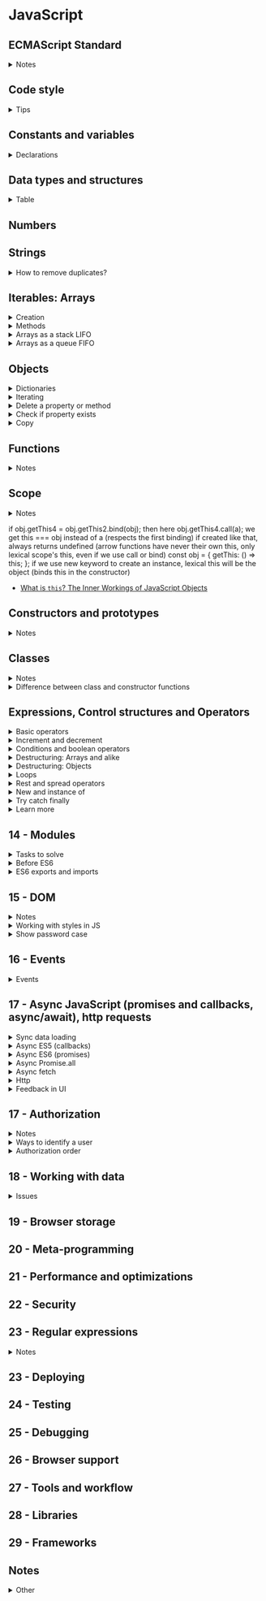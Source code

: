 # JavaScript

## ECMAScript Standard
<details>
<summary>Notes</summary>

Global changes:
- new strategy of spec updating
- problem concepts
  - hoisting
  - `var` rewriting
  - scope (var with no block-scope)
- new opportunities
  - `let`, `const` - hoisting, scope, rewriting solved
  - template strings
  - function default params
  - arrow functions
  - destructuring
- better objects

</details>

## Code style
<details>
<summary>Tips</summary>

- Semi-colons `;` are placed after every expression except blocks of code `{}` (exceptions are objects and everything declared with `var`, `let` or `const`, basically variables)

</details>

## Constants and variables
<details>
<summary>Declarations</summary>

- immutable (code agreement: protected, hardcoded) constant primitive value (physical constants, coefficients, etc)
```JavaScript
const LIGHT_SPEED = 255792458;
```
- immutable constant array
```JavaScript
const DEFAULT_NAMES = ['Michael', 'Anna', 'Chris'];
```
- immutable constant object (ex default configurations)
- enumeration
```JavaScript
const Earth = {
  RADIUS: 6.371,
  GRAVITATION: 6.67408
};

// consts
// not any const = constant
// declares a variable with immutable link
const element = document.querySelector('p');
const arr = [1, 2, 3, 4];
```

</details>

## Data types and structures
<details>
<summary>Table</summary>

|Name|Notes and usage|Level|
|----|---------------|:---:|
|undefined|`'undefined'`|:deciduous_tree:|
|Boolean|`'boolean'`|:blossom:|
|Number|`'number'`|:blossom:|
|String|`'string'`|:deciduous_tree:|
|BigInt|`'bigint'`|:seedling:|
|Symbol|`'symbol'`|:seedling:|
|null|`'object'`|:deciduous_tree:|
|Object|- `'object'`<br> - `Object`<br>- iterable lists: `Array`, collections<br>- collections: `NodeList`, `HTMLElementsList`, `classList`, `arguments`<br>- iterable dictionaries: `Map`, `WeakMap`<br>- iterable sets: `Set`, `WeakSet`|:deciduous_tree:|
|Function|`'function'`|:blossom:|

</details>

## Numbers

## Strings
<details>
<summary>How to remove duplicates?</summary>

- easy way is to convert into an array and use `Set`

</details>

## Iterables: Arrays
<details>
<summary>Creation</summary>

```JavaScript
// before ES6
var numbers = new Array();
var letters = [];

// ES6+
// make an array of any iterable (collection, separate values)
const elements = Array.from(document.querySelectorAll('li'));
const values = Array.of(1, 2, 3);
const items = [...elements, ...values];
```

</details>

<details>
<summary>Methods</summary>

|Method|Notes|Level|
|------|-----|:---:|
|`arr.sort()`|changes the initial array|:deciduous_tree:|
|`arr.splice()`|changes the initial array|:deciduous_tree:|
|`arr.filter()`|creates a new array|:deciduous_tree:|
|`arr.slice()`|creates a new array|:deciduous_tree:|
|`arr.map()`|creates a new array|:deciduous_tree:|
|`arr.reduce()`|creates a new value|:deciduous_tree:|

</details>

<details>
<summary>Arrays as a stack LIFO</summary>

- for tasks, when we have to store previous item (history, browser history, games)
- store the action (function) and add to the history array
- use `history.pop()();` to get back the stored value
- also available to 'go forward' the history (have to store the removed action back to the stack)

```JavaScript
history.push(() => {
  questions[0].text = oldText;
  return newText;
});
```

</details>

<details>
<summary>Arrays as a queue FIFO</summary>

- for tasks to be executed in a row after some async event
- for unique actions can use `Set` instead of `Array`

```JavaScript
const startAsync = () => {
  setTimeout(() => {
    for (const cb of callbacks) {
      callbacks.delete(cb);
      cb();
    }
  }, 500);
};

// before .find was used to check
// breaks the loop when the 1st item is found
callbacks.find((it) => it === 'some');
```

</details>

## Objects
<details>
<summary>Dictionaries</summary>

Object
- keys are strings or numbers (other not possible)
- not iterable (can use `for ... in` old cycle has some issues, not `for ... of`)
Map + WeakMap
- any keys possible
- iterable
- pairs are objects

```JavaScript
// object
const filterValueToScale = {
  'smallest': 0.25,
  'small': 0.5,
  'normal': 1,
  'large': 2
};

// map
let pairs = new Map();
pairs.set('John', 'May');
pairs.set('Ichigo', 'Rukiya');
// or with iterable
let pairs = new Map([['John', 'May'], ['Ichigo', 'Rukiya']]);
// iterating
for (const [first, second] of pairs) {
  console.log(first.name + second.name);
}
```

```JavaScript
// new features for objects in ES6
// creation with variable
const name = 'Harry';
const user = {
  name,
  level: 1
};
// complex keys (could be useful for dictionaries)
const potter = 'Harry Potter';
const voldemort = 'Tom Riddle';
const antagonist = {
  [potter]: voldemort,
  ['Sirius Black']: 'Bellatrix Lestrange'
};
// destructuring
const newAntagonist = {...antagonist};
// new syntax for methods
const character = {
  _level: 1,
  // before
  go: function() {},
  // ES6
  go() {},
  // getters and setters
  // can't use getter/setter + property
  // can't address itself = infinite cycle
  get level() {
    return this._level;
  },
  // always strictly 1 parameter
  set level(value) {
    this._level = value;
  }
};
// addressing the getter or setter
const level = character.level;
character.level = 100;
// it there is only setter, can't access the value
```

</details>

<details>
<summary>Iterating</summary>

```JavaScript
// before ES6
// for ... in
// deprecated
// requires additional check, otherwise can go through the whole prototype chain

// ES6
// for ... of works
const player = {
  name: 'Harry',
  level: 10
};
// [['name', 'Harry'], ['level', 10]]
const playerEntries = Object.entries(player);
// ['Harry', 10]
const playerValues = Object.values(player);
// ['name', 'level']
const playerKeys = Object.keys(player);
```

</details>

<details>
<summary>Delete a property or method</summary>

- `delete player.name;`

</details>

<details>
<summary>Check if property exists</summary>

```JavaScript
// but if the property = undefined, also returns false
player.name !== undefined;
// true even with undefined
'name' in player;
// true even if undefined
player.hasOwnProperty('name');
```

</details>

<details>
<summary>Copy</summary>

```JavaScript
// не избавляет от проблем с вложенностью
// {} - where
// player - what
const newPlayer = Object.assign({}, player);
// for several
const newPlayer = Object.assign({}, player, {options: 'code'});

// также не избавляет от проблем с вложенностью
const newPlayer = {...player};

// копирование с вложенностью - рекурсивно по всем ключам
// с проверкой typeof function or object
// есть в lodash
// hack with json.parse, json.stringify
```

</details>

## Functions
<details>
<summary>Notes</summary>

- function without `return` statement returns `undefined`

```JavaScript
// default params
// Earlier
var doSomething = function (caption, amount, isChecked) {
  if (typeof isChecked === 'undefined') {
    isChecked = false;
  }
};

// ES2015
const doSomething = (caption, amount, isChecked = false) => {
  // some code here
};
```

- doesn't have it's own scope (only lexical) - when global, `this === window`
- doesn't have `arguments` object
- can't rewrite `this` (`bind` and `call` won't work)
  - can't be used as a constructor, no `new` keyword
  - can't be method of an object or prototype

```JavaScript
// arrow functions
// only 1 param?
const doSomething = param => console.log(param);

// only 1 line?
// = return left * right;
const doSomething = (left, right) => left * right;

// return object?
const getWizard = (name, level) => ({
  name,
  level
});
```

</details>

## Scope
<details>
<summary>Notes</summary>

- scope where the function runs
- `this` links to current object in a `class`
- depends on how the function is called
- could be changed, also with `apply`, `call`, `bind`
- `bind` creates a new function, the initial function stays the same
- `bind` context can't be changed even with `apply`, `call`
- arrow functions do not have their context
- while the function is not called, it doesn't have any context
- context is being created upon the function call
- `this` assigns only upon the function call
- `use strict` affects `this` value
  - no `use strict` = `window`, with = `undefined`
- in an object (method) `this` = link to the object itself
- doesn't matter how the function is created, matters only how it's called
```JavaScript
const walk = function() {
  console.log(this + 'walk!');
};
const player = {walk};
player.walk(); // this === link to player object
walk(); // TypeError: Cannot read property '...' of undefined
```
- doesn't matter how the function is written, context will be the same `walk = player.walk`
- with closure the result is more obvious
```JavaScript
const guitarPlayer = {
  firstName: 'Michael',
  lastName: 'Lantsov',
  play() {
    console.log(`${guitarPlayer.firstName} ${guitarPlayer.lastName}`);
  }
};

// the result will be the same
const anotherPlayer = {
  play: guitarPlayer.play
};
```
- calling a function with binded context (1st param in those functions is always context, the 2nd parameter differs)
```JavaScript
// arguments separated with ',' will be function params
// perfect when there are not many params
play.call(anotherPlayer, '20.02.1967');
// array, which values will be function params
// good for many params or undefined number of params
play.apply(guitarPlayer, ['20.02.1967']);
```
```JavaScript
const numbers = [1, 3, 100, 5];

// we don't need context here, so pass 'null'
console.log(Math.max.apply(null, numbers));
```
- listener's context is always === the element, to which the listener is applied `document.body` or `evt.currentTarget`
  - can override if create the event handler and execute the method
  ```JavaScript
  item.addEventListener('click', function() {
    cart.print();
  });
  // browser will store the function
  callback = cart.print;
  // and executes the callback
  callback();
  // so just won't work
  ```
- with bind (but careful, `bind` returns a new function, store first in a separate variable to unsubscribe if needed)
```JavaScript
item.addEventListener('click', cart.print.bind(cart));
```
```JavaScript
// custom binder (like the bind works)
const customBind = function(fn, context) {
  return function() {
    return fn.apply(context, arguments);
  };
};
```

</details>

if obj.getThis4 = obj.getThis2.bind(obj); then here obj.getThis4.call(a); we get this === obj instead of a (respects the first binding)
if created like that, always returns undefined (arrow functions have never their own this, only lexical scope's this, even if we use call or bind)
const obj = {
    getThis: () => this;
};
if we use new keyword to create an instance, lexical this will be the object (binds this in the constructor)
- [What is `this`? The Inner Workings of JavaScript Objects](https://medium.com/javascript-scene/what-is-this-the-inner-workings-of-javascript-objects-d397bfa0708a)

## Constructors and prototypes
<details>
<summary>Notes</summary>

- naming `GuitarPlayer`
- creation of an instance with new
- add a method in prototype
```JavaScript
GuitarPlayer.prototype.play = function() {};
```
- without new => undefined (void = return undefined) will not be created
- ES6 проверка if new inside constructor
```JavaScript
if (!new.target) { throw new Error(); }
```
- проверить принадлежность `instanceof`
- why new if we can return an object?
  - `instanceof` becomes useless
  - inheritance (prototype) won't work
- `new` keyword не вызывает функцию, а берет и на основе полей этой функции (то, что записывается через `this.name = name`) создает объект
  - созданный с `new GuitarPlayer` объект JS наделяет свойством вновь созданный объект, которое содержит информацию, с помощью какой функции-конструктора он создан
- если попробовать сымитировать функцию-конструктор и `return this;`, будет ссылаться на глобальный объект

</details>

## Classes
<details>
<summary>Notes</summary>

- `class Player {}` better to use instead of `const Singer = class {};`
- `constructor() {}` предопределенный метод класса, помогает создать экземпляр класса, все свойства определяются в нем
- `play() {}` методы записываются в `prototype`, определяются как у объекта
- `constructor` необязателен
- `new` для создания instance (or type error)
- если внутри класса обратиться к несуществующему свойству, получим `undefined`
- есть статические методы (не передаются потомкам (экземплярам))
```JavaScript
static createJuniorPlayer() {
  return new this(5, 2);
}
```
- также статическими могут быть свойства (но плохая поддержка)
- можно использовать getters / setters
- можно и без setter, но нарушим правило ООП, так как проверки будут снаружи
- приватные поля, но пока плохая поддержка `this.#skill = value;`

</details>

<details>
<summary>Difference between class and constructor functions</summary>

- `class` нельзя без `new` (в функции-конструкторе можно сделать имитацию с проверкой `target.new`)
- вывод в консоль (`class` / `f`)
- методы класса не перечисляемые
```JavaScript
for (const prop in player) {
  console.log(prop);
}
```

</details>

## Expressions, Control structures and Operators
<details>
<summary>Basic operators</summary>

- `=`
- `+` or `+=`
- `-` or `-=`
- `*` or `*=`
- `/` or `/=`
- `%`
- `**` exponentiation operator (not supported in IE)

</details>

<details>
<summary>Increment and decrement</summary>

- `return result++;` returns first the result and then increments
- `return --result;` decrements and then returns the changed value

</details>

<details>
<summary>Conditions and boolean operators</summary>

- `if ... else`
  - returns no value
- `? :`
  - always returns a value
- `switch () { case: ... }`
  - always uses `===` to compare
- falsy values
  - `0`
  - `''`
  - `NaN`
  - `null`
  - `undefined`
- truthy values
  - numbers `!== 0`
  - not empty strings
  - `[]`, `{}` and all other objects and arrays

<hr>

- `==` and `===`
- `!=` and `!==`
- `>` and `<`
```JavaScript
// JS compares strings based on standard lexicographical ordering (Unicode)
console.log('b' > 'a'); // => true

// JS always looks at the first char and only considers other chars if the 1st
// chars are the same
console.log('ab' > 'aa'); // => true

// uppercase chars are smaller than lowercase
console.log('a' > 'B'); // => true
```
- `>=` and `<=`
- `!`
  - `!!userName` converts into a boolean

<hr>

- `a && b` if both are true `=== true`
```JavaScript

// use value if the condition is true
const isLoggedIn = true; // if false => false
const userName = isLoggedIn && 'Mary'; // => 'Mary'

// returns the 1st falsy value
const useName = null && 'Mary'; // => null

// if both truthy, the second is returned
const userName = 'Max' && 'Mary'; // => 'Mary'

```
- `a || b` if at least one is true `=== true`
```JavaScript
// default value assignment
// doesn't convert into a boolean
// returns 1st truthy value
const userName = '' || 'Mary'; // => 'Mary'
const userName = 'Max' || 'Mary'; // => 'Max'

// if both falsy, the second value is returned
const userName = null || ''; // => ''
```
- `&&` precedence is higher than `||`

<hr>

- `isNaN()` to check if NaN or not

<hr>

- `isNaN(value) || value <= 0` if the first part is `true`, JS doesn't go further

</details>

<details>
<summary>Destructuring: Arrays and alike</summary>

- for iterable structures only (doesn't work on strings!)
- all the elements go in an order, can't address the last one

```JavaScript
const numbers = [1, 2, 3, 4, 5];
// before 
const first = numbers[0];
const third = numbers[2];
// with destructuring
const [first, , third] = numbers;
// when there is no value, can use defaults
const [first, , , , , sixth = 45] = numbers;
// good for swapping the values
let first = 'Harry';
let second = 'Ron';
[first, second] = [second, first];
// can destruct the function result
const [first, , third] = getNumbers();
// or function parameters
const printValues = ([first = 4, , third = 7]) => {
  console.log(`${first} ${third}`);
};
printValues(document.querySelectorAll('li'));
printValues([1, 2]);
printValues([]);
printValues(); // error: undefined is not iterable
```

</details>

<details>
<summary>Destructuring: Objects</summary>

```JavaScript
const cat = {
  name: 'Mini',
  location: 'London',
  color: 'Auburn',
  address: {
    street: 'Some street'
  },
  'home city': 'London'
};
// propOfAnObject: varName = default
const {name: catName, color: catColor = 'White'} = cat;
// with folded objects
const {address: {street: catStreet}} = cat;
// for combined prop use quotes
const {'home city': catCity} = cat;

// great to use for DOM nodes
const elements = document.querySelectorAll('li');
for (let i = 0; i < elements.length; i++) {
  const {textContent: text} = elements[i];
  console.log(text);
}

// can combine [] and {} destructuring
const [, {textContent: text}] = document.querySelectorAll('li');
```

</details>

<details>
<summary>Loops</summary>

- `for (let i = 0; i < 5; i++) {}`
- `for (const item of items) {}`
  - almost the same as `for` loop
  - can use `break` and `continue`
  - could be used with every iterable (not only `Array`)
- `for (const key in someObject) {}`
  - requires additional check, otherwise can go through the whole prototype chain
- `while (isEdit) {}` as long as the condition is true
- `do { ... } while (isEdit);` runs at least once

<hr>

- `break;` stops the loop execution
  - if inside the nested loop - stops only the nested one, outer continues
- `continue;` skips only the current iteration and moves to the next

<hr>

- labeled statements could be used with any expression but mostly used with loops
- to break or continue the outer loop from inner
```JavaScript
outerLoop: for (const item of items) {
  console.log('Outer', item);

  innerLoop: for (let i = 0; i < 5; i++) {
    if (i === 2) {
      break outerLoop;
      // or
      continue outerLoop;
    }

    console.log('Inner', i);
  }
}

// could also break from somewhere else in the code
const button = document.querySelector('.button');

button.addEventListener('click', () => {
  break outerLoop;
  // or
  continue outerLoop;
});
```

</details>

<details>
<summary>Rest and spread operators</summary>

```JavaScript
// rest collects several values into one iterable structure
// before
function doSomething() {
  return Array.from(arguments);
}
// with rest
const doSomething = (...values) => {
  return values;
};
// destructuring + rest = first and an array of others
const [first, ...others] = doSomething();
```

```JavaScript
// spread - any iterable into separate values
// before
const values = [1, 2, 40, 73, 5];
// find max
Math.max.apply(null, values);
// merge arrays
const newValues = [];
newValues.concat(values);

// with spread
// find max
Math.max(...values);
// merge arrays
const newValues = [...values];
const filteredValues = [...values].filter();
```

</details>

<details>
<summary>New and instance of</summary>

- утиная типизация - ненадежно
- add some field to function, which will create an object and compare that key - велосипед
- функции-конструкторы
- more information [constructors and prototypes](#constructors-and-prototypes)

</details>

<details>
<summary>Try catch finally</summary>

- `throw { message: 'some message' };` can throw anything as an error, not only `new Error()`
- use `try {} catch (error) {}` only for the code you can't control (ex: server errors, user input)
- `try ... catch` or `try ... finally` but never `catch ... finally`
- if `try` doesn't throw an error, `catch` won't be executed
- why `finally`?
  - when we want to throw the error from inside the `catch` block to send to some statistics etc
  - some cleanup work (release data, clear the variables, etc)
- if the error is thrown from `catch`, only finally executes, code after `try ... catch ... finally` block won't be executed
- `finally` always runs
```JavaScript
function doSomething() {
  try {
    console.log(0); // => 0
    throw 'error ocurred';
  } catch(error) {
    // error => 'error ocurred' (what was used with 'throw')
    console.log(1); // => 1
    // this return statement is suspended till finally block completes
    return true;
    // not reachable
    console.log(2);
  } finally {
    console.log(3); // => 3
    // overwrites the return from catch block
    // function returns this value
    return false;
    // not reachable
    console.log(4);
  }
  // the function returns false from finally block
  // not reachable 
  console.log(5);
}

console.log(doSomething()); // => 0, 1, 3, false
```

</details>

<details>
<summary>Learn more</summary>

- [Operator precedence]

</details>

## 14 - Modules
<details>
<summary>Tasks to solve</summary>

- Namespace
  - no global scope
  - encapsulation
- Dependencies
  - easy to follow on what modules depends on
- Interface
  - methods and props export, easy to navigate

</details>

<details>
<summary>Before ES6</summary>

- manual configuration
- have to remember dependencies order
- is not clear, what dependencies are used

```JavaScript
// IIFE
'use strict';
// slider.js
(function() {
  window.slider = {
    name: 'Eve'
  };
})();
```

- better module approaches were found (AMD, CommonJS, UMD)

</details>

<details>
<summary>ES6 exports and imports</summary>

- `'use strict;'` by default
- syntax looks like destructuring, but not the same
- imported variable is not created, the same as in export
- better export const or class
- import without variable when just need to execute the code
- do not fold `export` and `import` into code blocks `{}`
- no hoisting, so that's why `import` is always on top
- `import` of unexcited variable = error, module won't be loaded
- there are dynamic imports, but browser support is still pretty low

Import paths:
- both `''` and `""` available
- path is a immutable constant, can't generate the path
- if 2 same imports => browser downloads only one
- paths abs or rel
  - `https://google.com` url
  - `/utils/helpers.js` abs domain-name
  - `./helpers.js` rel
  - `../helpers.js` rel
- `helpers.js` or `utils/helpers.js` is not supported (reserved for libs from package managers)
- If there is an error while downloading the module or its children => all connected modules won't be loaded

Modules loaders ()
- browsers: ES modules in browsers
- static: webpack, rollupJS, parcel, ...
- orders files
- downloads, stores files
- builds, minifies, packs

```JavaScript
// named
// names should be equal or error, module won't get loaded
// could import not all the export
// can't export the same variable 2x
// better not to combine line and group exports
export { name, age };
export const name = 'Max';
import { name } from './module-name.js';
// import all as child (ignores default, insecure, have no control on import)
import * as child from './module-name.js';

// renamed
export { name as userName};
import { name as userName} from './module-name.js';

// default
// better for classes
// could be hard to debug (imported by any name)
export default name;
export default { name };
export { name as default };
import name from './module-name.js';
```

```JavaScript
// proxy
// module-1.js
export { name as nameOne };

// module-2.js
export { name as nameTwo };

// module-3.js
export * from './module-1.js';
export * from './module-2.js';

// module-target.js
import { nameOne, nameTwo } from './module-3.js';
```

- all dependencies load relatively to the 1st loaded module
- browser cashes not only a file, but also the result of executing the module + returned values

```HTML
<!-- adding modules to the page -->
<!-- by default works like defer -->
<script type="module">
  // some code here
</script>
<script src="module-1.js" type="module"></script>
<!-- fallbacks (ignored by browsers, which support modules) -->
<script src="module-1.js" nomodule></script>
```

</details>

## 15 - DOM
<details>
<summary>Notes</summary>

- browser searches DOM in depths, so that the first tag is being found (otherwise not obvious)
- `querySelectorAll` `NodeList` static collection, DOM changes doesn't affect (nodes, not only DOM elements, also text, spaces, etc)
- `parentElement.children` `HTMLCollection` all those collections are live (only DOM elements)
- `getElementById` could be called only on `document`, not on element
- `appendChild` removes the element from where it was and adds to the new place (need to clone not to be removed)
- `element.cloneNode(boolean);` better to pass an argument (default could be different for some browsers)

</details>

<details>
<summary>Working with styles in JS</summary>

- `style` to get styles but only the inline styles
- `window.getComputedStyle` to get all styles applied to the element

</details>

<details>
<summary>Show password case</summary>

- change type of input from `password` to `text`

</details>

## 16 - Events
<details>
<summary>Events</summary>

- difference between `change` and `input`
  - `change` works when `field.value` changed and the user finished to enter the value (moved the handle and released)
  - `input` works with every value change

</details>

## 17 - Async JavaScript (promises and callbacks, async/await), http requests
<details>
<summary>Sync data loading</summary>

```JavaScript
const getResponse = (url) => {
    const xhr = new XMLHttpRequest();
    xhr.open('GET', url, false);
    xhr.send();
    // we can do it like that, because it's a sync request
    // return will happen after we get the response
    return xhr.response;
};
const data = getResponse('https://data.com/users');
```

</details>
  
<details>
<summary>Async ES5 (callbacks)</summary>

- async - run the operation without blocking the main script process
- minuses:
  - complex interface, have to add all possible callbacks, difficult to make optional manipulation for some cases
  - difficult to read the code, recreate the methods sequence is quite hard
  - callback hell - several chained async methods turn into nested sequences of callbacks, too hard to support https://callbackhell.ru/
```JavaScript
const getResponse = (url, onload, onerror) => {
  const xhr = new XMLHttpRequest();
  xhr.open('GET', url, true);
  xhr.onload = () => onload(xhr.response);
  xhr.onerror = () => onerror(xhr.status);
  xhr.send();
};

getResponse('data.json',
  (response) => console.log(response),
  (errorStatus) => console.log(errorStatus)
);
```

</details>
<details>
<summary>Async ES6 (promises)</summary>

- promise is a way to work with an async function as if it's sync
- returns an object, which replaces returned value, which is still undefined when the function already executed
- different states if a promise object
<img src="./images/promise.jpg" alt="promises" width="400">

```JavaScript
const getResponse = (url) => new Promise(
  (resolve, reject) => {
    // Object => Pending...
    const xhr = new XMLHttpRequest();
    xhr.open('GET', url);
    xhr.onload = () => resolve(xhr.response); // Object => Fulfilled
    xhr.onerror = () => reject(xhr.status); // Object => Rejected
    xhr.send();
  }
);

getResponse('data.json')
  // callback on success
  // could work with several promises
  // returns new Promise()
  .then(
    (data) => console.log(data),
    // but better to use catch
    (error) => console.warning(error)
  );

getResponse('data.json')
  // if there is anywhere in then chain throw new Error
  // it's going to be caught in catch
  .then((data) => console.log(data))
  // catches all the errors before
  .catch((error) => console.warning(error));

// you can work with promises chaining then
// every then returns a promise, where we can also call then
Promise.resolve('a') // 'a'
  .then((val) => val.concat('b')) // 'ab'
  .then((val) => val.concat('c')) // 'abc'
  .then((val) => val.concat('d')); // 'abcd'
```

</details>

<details>
<summary>Async Promise.all</summary>

- when you need an array of requests at the same time (accepts an array of promises, runs at the same time, then calls when all the promises are resolved)
- `Promise.then` could return
  - just value/array - goes to the next promise
  - object Promise
  - array of values / promises - can turn into something else

</details>

<details>
<summary>Async fetch</summary>

- `fetch` is a wrapper above promise
- function for sending/fetching data (`XMLHttpRequest` under hood)
```JavaScript
// response.json(); returns promise
// resolves when the string will parse json into an object
// if no 2nd param, get request, returns Promise
// resolves into response object
// if fetch => error, but the response is received,
// fetch doesn't count it as a throw new Error (for catching inside catch)
// and returns that response into then
// because the request is fulfilled and response received from server
// 404 / redirect / etc - for fetch those are normal server responses
// so have to add our own status handling
fetch('https://data.com', {
  method: 'POST',
  body: JSON.stringify({
    'date': Date.now(),
    'time': 402,
    'lives': 3
  }),
  headers: {
    'Content-Type': 'application/json'
  }
});
```

</details>

<details>
<summary>Http</summary>

- Data transfer protocol - the way computer uses to exchange the information (there are many different protocols, in the web we use http)
- HTTP - hypertext transfer protocol - client exchanges data with the server
- HTTP request is always text
- request to the server = text
```
GET /index.html HTTP/1.1
Host: example.com
User-Agent: Mozilla/5.0
Accept: text/html
```
- server response = text
```
HTTP/1.1 200 OK
Cache-Control: max-age=604800
Content-Type: text/html
Date: Tue, 24 Oct 2017 11:08:24 GMT
Etag: "359670651+ident"
Expires: Tue, 30 Oct 2017 11:08:24 GMT
Last-Modified: Fri, 09 Aug 2016 23:23:35 GMT
Server: ECS (dcs/53DB)
Vary: Accept-Encoding
X-Cache: HIT
Content-Length: 1270

<!doctype html>
<html>
  <head></head>
  <body></body>
</html>
```

</details>

<details>
<summary>Feedback in UI</summary>

- When you sync data with a server, don't change control state, change only if the request was successful (returned 200+ codes)
- View => Model => Server => Model => View

Issues
- click on favorites - gone on update, if there was an error response from server
- comment doubles if you don't disable the submit button

</details>

## 17 - Authorization
<details>
<summary>Notes</summary>

- restricts the access for different users

</details>

<details>
<summary>Ways to identify a user</summary>

- Identification - tell the site who you are
- Authentication - (authentic - true, genuine) the confirmation that you are who you state you are
- Authorization - check if you are allowed to get access to some parts of the website or webapp

</details>

<details>
<summary>Authorization order</summary>

1. Identification - user enters login and password
2. Authentication - server checks if the login and password are correct and gives a token (access to the web app, often holds the rules and never stores open)
3. Authorization - you give the token to the server and the server decides whether to give you an access or not
  - 200 - success, allowed
  - 401 - unauthorized
  - 403 - not enough rights

</details>

## 18 - Working with data
<details>
<summary>Issues</summary>

- user input - user can enter unsafe data for the view and UI has to be ready for it
- storing and passing data formats could be different to the format needed on the UI, so we need to convert data in our app
  - some ES6 objects (Date, Sets, Maps) could not be converted to JSON, so have to convert into standard data types (primitives, arrays, objects)

</details>

## 19 - Browser storage

## 20 - Meta-programming

## 21 - Performance and optimizations

## 22 - Security

## 23 - Regular expressions
<details>
<summary>Notes</summary>

- `myRegEx.test(myString);` to check if any part of the string matches
- `myString.match(myRegEx);` to check if there is this part in a string and extract it (returns `['matching part']`)
- case matters `/Kevin/` !== `/kevin/`
- add `i` flag to ignore the case `/kevin/i`
- add `g` flag to search or extract a pattern more than once `/little/g`, match returns `['match', 'match']` or more items
- to alternate search use `|` `/yes|no/`
- if you wanted to match "hug", "huh", "hut", and "hum", you can use the regex `/hu./` to match all four words (wildcard `.` matches any one character)
- `/[abc]/` character classes to define a group of characters you wish to match, ex "bag", "big", and "bug" but not "bog" `/b[aiu]g/`
- `/[a-e]/` works the same as character classes but given a group of characters to match
- `/[0-9]/` for numbers
- `/[a-e0-9]/` for numbers and letters
- `/[^aeiou]/gi` to create a negated character set, you place a caret character after the opening bracket and before the characters you do not want to match
- `+` the character or pattern has to be present consecutively (the character has to repeat one after the other) `/a+/g` will match 
  - `['a']` - `"abc"`
  - `['aa']` - `"aabc"`
  - `['a', 'a']` - `"abab"`
- `*` for 0 or more occurrence `/go*/`
- `/t[a-z]*i/` is greedy and matches the largest substring, ex `titanic` => `['titani']`
- `/t[a-z]*?i/` lazy matching `titanic` => `['ti']`
- `/^a/` matches the beginning of a string
- `/a$/` matches the ending of a string
- `/\w/` === `/[A-Za-z0-9_]/`
- `/\W/` the opposite to `/\w/`
- `/\d/` for numbers and `/\D/` is an opposite
- `/\s/` not only matches whitespace, but also carriage return, tab, form feed, and new line characters === character class `/[ \r\t\f\n\v]/` `/\S/` is an opposite
- `/a{3,5}h/` to match only the letter a appearing between 3 and 5 times in the string "ah"
- `/ha{3,}h/` to specify only the lower count
- `/ha{3}h/` exact number of matches
- `/u?/` checks for zero or one of the preceding element, you can think of this symbol as saying the previous element is optional
- `/q(?=u)/` => `['q']` positive lookahead will look to make sure the element in the search pattern is there, but won't actually match it
- `/q(?!u)/` => `['q']` negative lookahead will look to make sure the element is not there, won't match it
- `/(a|b)/` are used to group patterns
- () are used to find repeat substrings
- `/(\w+)\s\1/` matches any word that occurs twice separated by a space, `.match()` method on a string will return an array with the string it matches, along with its capture group

</details>

## 23 - Deploying

## 24 - Testing

## 25 - Debugging

## 26 - Browser support

## 27 - Tools and workflow

## 28 - Libraries

## 29 - Frameworks

## Notes
<details>
<summary>Other</summary>

- cycle is more optimal than a recursion (call stack overflow), any recursion could be rewritten into a cycle
- you can also use `element.textContent++;` instead of `element.textContent = element.textContent++;
- `parent.append(child);` removes child and moves to the new place (if existed)
- `data-cat-name="Cat"` access from JS `element.dataset.catName`

</details>